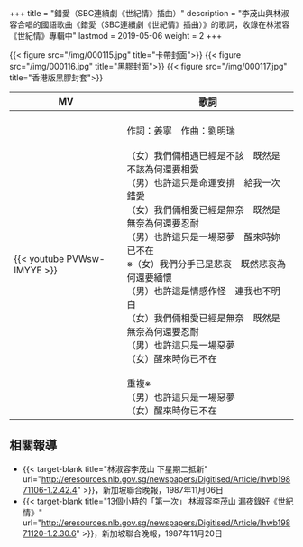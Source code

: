 +++
title = "錯愛（SBC連續劇《世紀情》插曲）"
description = "李茂山與林淑容合唱的國語歌曲《錯愛（SBC連續劇《世紀情》插曲）》的歌詞，收錄在林淑容《世紀情》專輯中"
lastmod = 2019-05-06
weight = 2
+++

{{< figure src="/img/000115.jpg" title="卡帶封面">}}
{{< figure src="/img/000116.jpg" title="黑膠封面">}}
{{< figure src="/img/000117.jpg" title="香港版黑膠封套">}}

MV  | 歌詞  
--------------|-------
{{< youtube PVWsw-lMYYE >}}|<br/>作詞：姜寧　作曲：劉明瑞<br/><br/>（女）我們倆相遇已經是不該　既然是不該為何還要相愛<br/>（男）也許這只是命運安排　給我一次錯愛<br/>（女）我們倆相愛已經是無奈　既然是無奈為何還要忍耐<br/>（男）也許這只是一場惡夢　醒來時妳已不在<br/>※（女）我們分手已是悲哀　既然悲哀為何還要緬懷<br/>（男）也許這是情感作怪　連我也不明白<br/>（女）我們倆相愛已經是無奈　既然是無奈為何還要忍耐<br/>（男）也許這只是一場惡夢<br/>（女）醒來時你已不在<br/><br/>重複※<br/>（男）也許這只是一場惡夢<br/>（女）醒來時你已不在

## 相關報導
* {{< target-blank title="林淑容李茂山 下星期二抵新" url="http://eresources.nlb.gov.sg/newspapers/Digitised/Article/lhwb19871106-1.2.42.4" >}}，新加坡聯合晚報，1987年11月06日
* {{< target-blank title="13個小時的「第一次」 林淑容李茂山 漏夜錄好《世紀情》" url="http://eresources.nlb.gov.sg/newspapers/Digitised/Article/lhwb19871120-1.2.30.6" >}}，新加坡聯合晚報，1987年11月20日